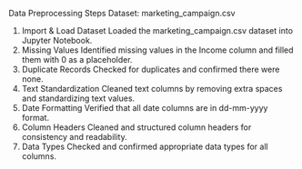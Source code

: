 Data Preprocessing Steps
Dataset: marketing_campaign.csv

1.	Import & Load Dataset
      Loaded the marketing_campaign.csv dataset into Jupyter Notebook.
2.	Missing Values
      Identified missing values in the Income column and filled them with 0 as a placeholder.
3.	Duplicate Records
      Checked for duplicates and confirmed there were none.
4.	Text Standardization
      Cleaned text columns by removing extra spaces and standardizing text values.
5.	Date Formatting
      Verified that all date columns are in dd-mm-yyyy format.
6.	Column Headers
      Cleaned and structured column headers for consistency and readability.
7.	Data Types
      Checked and confirmed appropriate data types for all columns.


